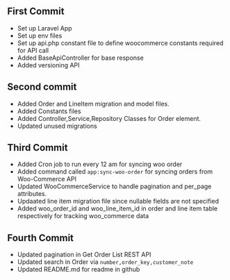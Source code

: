 ## First Commit

- Set up Laravel App
- Set up env files
- Set up api.php constant file to define woocommerce constants required for API call
- Added BaseApiController for base response
- Added versioning API 

## Second commit

- Added Order and LineItem migration and model files.
- Added Constants files
- Added Controller,Service,Repository Classes for Order element.
- Updated unused migrations

## Third Commit

- Added Cron job to run every 12 am for syncing woo order
- Added command called `app:sync-woo-order` for syncing orders from Woo-Commerce API
- Updated WooCommerceService to handle pagination and per_page attributes.
- Updaated line item migration file since nullable fields are not specified
- Added woo_order_id and woo_line_item_id in order and line item table respectively for tracking woo_commerce data

## Fourth Commit

- Updated pagination in Get Order List REST API 
- Updated search in Order via `number,order_key,customer_note`
- Updated README.md for readme in github